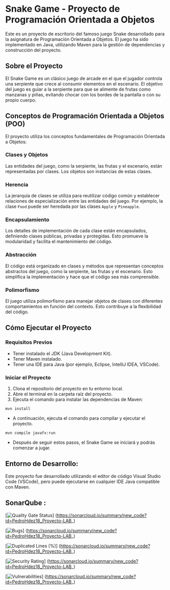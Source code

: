 # Snake Game - Proyecto de Programación Orientada a Objetos

Este es un proyecto de escritorio del famoso juego Snake desarrollado para la asignatura de Programación Orientada a Objetos. El juego ha sido implementado en Java, utilizando Maven para la gestión de dependencias y construcción del proyecto.

## Sobre el Proyecto

El Snake Game es un clásico juego de arcade en el que el jugador controla una serpiente que crece al consumir elementos en el escenario. El objetivo del juego es guiar a la serpiente para que se alimente de frutas como manzanas y piñas, evitando chocar con los bordes de la pantalla o con su propio cuerpo.

## Conceptos de Programación Orientada a Objetos (POO)

El proyecto utiliza los conceptos fundamentales de Programación Orientada a Objetos:

### Clases y Objetos

Las entidades del juego, como la serpiente, las frutas y el escenario, están representadas por clases. Los objetos son instancias de estas clases.

### Herencia

La jerarquía de clases se utiliza para reutilizar código común y establecer relaciones de especialización entre las entidades del juego. Por ejemplo, la clase `Food` puede ser heredada por las clases `Apple` y `Pineapple`.

### Encapsulamiento

Los detalles de implementación de cada clase están encapsulados, definiendo clases públicas, privadas y protegidas. Esto promueve la modularidad y facilita el mantenimiento del código.

### Abstracción

El código está organizado en clases y métodos que representan conceptos abstractos del juego, como la serpiente, las frutas y el escenario. Esto simplifica la implementación y hace que el código sea más comprensible.

### Polimorfismo

El juego utiliza polimorfismo para manejar objetos de clases con diferentes comportamientos en función del contexto. Esto contribuye a la flexibilidad del código.

## Cómo Ejecutar el Proyecto

### Requisitos Previos

- Tener instalado el JDK (Java Development Kit).
- Tener Maven instalado.
- Tener una IDE para Java (por ejemplo, Eclipse, IntelliJ IDEA, VSCode).

### Iniciar el Proyecto

1. Clona el repositorio del proyecto en tu entorno local.
2. Abre el terminal en la carpeta raíz del proyecto.
3. Ejecuta el comando para instalar las dependencias de Maven:

```
mvn install
```

- A continuación, ejecuta el comando para compilar y ejecutar el proyecto.

```
mvn compile javafx:run
```

- Después de seguir estos pasos, el Snake Game se iniciará y podrás comenzar a jugar.

## Entorno de Desarrollo:

Este proyecto fue desarrollado utilizando el editor de código Visual Studio Code (VSCode), pero puede ejecutarse en cualquier IDE Java compatible con Maven.


## SonarQube :

[![Quality Gate Status](https://sonarcloud.io/api/project_badges/measure?project=PedroHdez18_Proyecto-LAB_&metric=alert_status)]
    (https://sonarcloud.io/summary/new_code?id=PedroHdez18_Proyecto-LAB_)

[![Bugs](https://sonarcloud.io/api/project_badges/measure?project=PedroHdez18_Proyecto-LAB_&metric=bugs)]
    (https://sonarcloud.io/summary/new_code?id=PedroHdez18_Proyecto-LAB_)

[![Duplicated Lines (%)](https://sonarcloud.io/api/project_badges/measure?project=PedroHdez18_Proyecto-LAB_&metric=duplicated_lines_density)]
    (https://sonarcloud.io/summary/new_code?id=PedroHdez18_Proyecto-LAB_)

[![Security Rating](https://sonarcloud.io/api/project_badges/measure?project=PedroHdez18_Proyecto-LAB_&metric=security_rating)]
    (https://sonarcloud.io/summary/new_code?id=PedroHdez18_Proyecto-LAB_)

[![Vulnerabilities](https://sonarcloud.io/api/project_badges/measure?project=PedroHdez18_Proyecto-LAB_&metric=vulnerabilities)]
    (https://sonarcloud.io/summary/new_code?id=PedroHdez18_Proyecto-LAB_)
